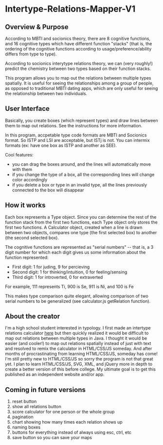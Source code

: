 # Intertype-Relations-Mapper-V1

## Overview & Purpose

According to MBTI and socionics theory, there are 8 cognitive functions, and 16 cognitive types
which have different function "stacks" (that is, the ordering of the cognitive functions according 
to usage/preference/ability differs from type to type). 

According to socionics interytype relations theory, we can (very roughly!) predict the chemistry
between two types based on their function stacks.

This program allows you to map out the relations between multiple types spatially. It is useful for
seeing the relationships among a group of people, as opposed to traditional MBTI dating apps, which 
are only useful for seeing the relationship between two individuals.

## User Interface

Basically, you create boxes (which represent types) and draw lines between them to map out relations. See the instructions for more information.

In this program, accpetable type code formats are MBTI and Socionics format. So ISTP and LSI are
acceptable, but ISTj is not. You can intermix formats (ex: have one box as ISTP and another as SEE).

Cool features:
 - you can drag the boxes around, and the lines will automatically move with them
 - if you change the type of a box, all the corresponding lines will change color accordingly
 - if you delete a box or type in an invalid type, all the lines previously connected to the box will disappear

## How it works
Each box represents a Type object. Since you can determine the rest of the function stack from the 
first two functions, each Type object only stores the first two functions. A Calculator object, 
created when a line is drawn between two objects, compares one type (the first selected box) to 
another (the second selected box).

The cognitive functions are represented as "serial numbers" -- that is, a 3 digit number for which 
each digit gives us some information about the function represented:

- First digit: 1 for juding, 9 for percieving
- Second digit: 1 for thinking/intuition, 0 for feeling/sensing
- Third digit: 1 for introverted, 0 for extraverted

For example, 111 represents Ti, 900 is Se, 911 is Ni, and 100 is Fe
  
This makes type comparison quite elegant, allowing comparison of two serial numbers to be
generalized (see calculator.js getRelation function).

## About the creator
I'm a high school student interested in typology. I first made an intertype relations
calculator [here](https://repl.it/@RuthBerkun/Intertype-Relations-Calculator#Calculator.java) but then
quickly realized it would be difficult to map out relations between multiple types in Java. I thought
it would be easier (and cooler!) to map out relations spatially instead of just with text and resolved
to remix the calculator in HTML/CSS/JS someday. And after months of procrastinating from learning 
HTML/CSS/JS, someday has come! I'm still pretty new to HTML/CSS/JS so sorry the program is not that great
yet. I plan to learn HTML/CSS/JS, SVG, XML, and jQuery more in depth to create a better
version of this before college. My ultimate goal is to get this published as an independent website and/or app.

## Coming in future versions
1. reset button
2. show all relations button
3. score calculator for one person or the whole group
4. pagination
5. chart showing how many times each relation shows up 
6. naming boxes
7. buttons for everything instead of always using esc, ctrl, etc
8. save button so you can save your maps
